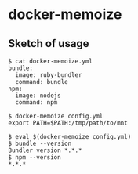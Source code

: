 # docker-memoize

## Sketch of usage

```shell
$ cat docker-memoize.yml
bundle:
  image: ruby-bundler
  command: bundle
npm:
  image: nodejs
  command: npm

$ docker-memoize config.yml
export PATH=$PATH:/tmp/path/to/mnt

$ eval $(docker-memoize config.yml)
$ bundle --version
Bundler version *.*.*
$ npm --version
*.*.*
```
